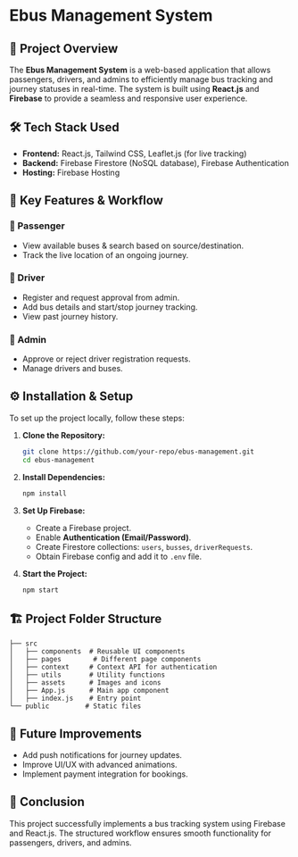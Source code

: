 # Ebus Management System

## 🚀 Project Overview
The **Ebus Management System** is a web-based application that allows passengers, drivers, and admins to efficiently manage bus tracking and journey statuses in real-time. The system is built using **React.js** and **Firebase** to provide a seamless and responsive user experience.

## 🛠️ Tech Stack Used
- **Frontend:** React.js, Tailwind CSS, Leaflet.js (for live tracking)
- **Backend:** Firebase Firestore (NoSQL database), Firebase Authentication
- **Hosting:** Firebase Hosting

## 📌 Key Features & Workflow
### 🔹 Passenger
- View available buses & search based on source/destination.
- Track the live location of an ongoing journey.

### 🔹 Driver
- Register and request approval from admin.
- Add bus details and start/stop journey tracking.
- View past journey history.

### 🔹 Admin
- Approve or reject driver registration requests.
- Manage drivers and buses.

## ⚙️ Installation & Setup
To set up the project locally, follow these steps:

1. **Clone the Repository:**
   ```bash
   git clone https://github.com/your-repo/ebus-management.git
   cd ebus-management
   ```
2. **Install Dependencies:**
   ```bash
   npm install
   ```
3. **Set Up Firebase:**
   - Create a Firebase project.
   - Enable **Authentication (Email/Password)**.
   - Create Firestore collections: `users`, `busses`, `driverRequests`.
   - Obtain Firebase config and add it to `.env` file.

4. **Start the Project:**
   ```bash
   npm start
   ```

## 🏗️ Project Folder Structure
```
├── src
│   ├── components  # Reusable UI components
│   ├── pages        # Different page components
│   ├── context     # Context API for authentication
│   ├── utils       # Utility functions
│   ├── assets      # Images and icons
│   ├── App.js      # Main app component
│   ├── index.js    # Entry point
└── public         # Static files
```

## 🎯 Future Improvements 
- Add push notifications for journey updates.
- Improve UI/UX with advanced animations.
- Implement payment integration for bookings.

## 📝 Conclusion
This project successfully implements a bus tracking system using Firebase and React.js. The structured workflow ensures smooth functionality for passengers, drivers, and admins.


